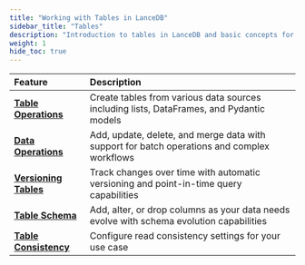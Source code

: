 ```yaml
---
title: "Working with Tables in LanceDB"
sidebar_title: "Tables"
description: "Introduction to tables in LanceDB and basic concepts for managing multimodal and vector data."
weight: 1
hide_toc: true
---
```


| Feature | Description |
|:---------|:------------|
| **[Table Operations](/docs/concepts/tables/create)** | Create tables from various data sources including lists, DataFrames, and Pydantic models |
| **[Data Operations](/docs/concepts/tables/update)** | Add, update, delete, and merge data with support for batch operations and complex workflows |
| **[Versioning Tables](/docs/concepts/tables/versioning)** | Track changes over time with automatic versioning and point-in-time query capabilities |
| **[Table Schema](/docs/concepts/tables/schema)** | Add, alter, or drop columns as your data needs evolve with schema evolution capabilities |
| **[Table Consistency](/docs/concepts/tables/consistency)** | Configure read consistency settings for your use case |
